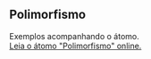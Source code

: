 ## Polimorfismo

Exemplos acompanhando o átomo.  
[Leia o átomo "Polimorfismo" online.](https://stepik.org/lesson/350615/step/1)